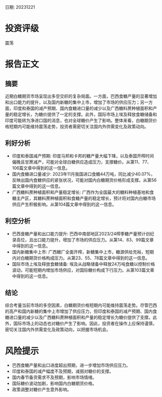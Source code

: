 
日期: 20231221

# 投资评级

震荡

# 报告正文

## 摘要

近期白糖期货市场呈现出多空交织的复杂局面。一方面，巴西食糖产量的显著增加和出口能力的提升，以及国内新糖的集中上市，增加了市场的供应压力；另一方面，印度和泰国的减产预期、国内食糖进口量的减少以及广西糖料蔗种植面积和产量的稳定增长，为糖价提供了一定的支撑。此外，国际市场上埃及释放食糖储备和印度可能转为净进口国的消息，也对全球糖价产生了影响。整体来看，白糖期货价格短期内可能维持震荡走势，投资者需密切关注国内外供需变化及政策动向。

## 利好分析

* 印度和泰国减产预期: 印度马邦和卡邦的糖产量大幅下降，以及泰国开榨时间偏晚且甘蔗减产，可能对全球白糖供应造成压力，支撑糖价。从第11、77、106篇文章中得到的这一信息。
* 国内食糖进口量减少: 2023年11月我国进口食糖44万吨，同比减少40.07%，反映出国内食糖供应的紧张状况，可能对国内白糖期货价格形成支撑。从第56篇文章中得到的这一信息。
* 广西糖料蔗种植面积和产量稳定增长: 广西作为全国最大的糖料种植基地和食糖主产区，其糖料蔗种植面积和食糖产量的稳定增长，预计将对国内白糖市场供应产生积极影响。从第104篇文章中得到的这一信息。

## 利空分析

* 巴西食糖产量和出口能力提升: 巴西中南部地区2023/24榨季糖产量预计创纪录高位，且出口能力提升，增加了市场的供应压力。从第14、83、99篇文章中得到的这一信息。
* 国内新糖集中上市: 广西糖厂全面开榨，新糖集中上市，糖源供给充裕，短期内对白糖期货价格构成压力。从第23、55、78篇文章中得到的这一信息。
* 国际市场上埃及释放食糖储备: 埃及从战略储备中释放24万吨食糖以控制价格波动，可能短期内增加市场供应，对国际糖价构成下行压力。从第103篇文章中得到的这一信息。

## 结论

综合考量当前市场的多空因素，白糖期货价格短期内可能维持震荡走势。尽管巴西的高产和国内新糖的集中上市增加了供应压力，但印度和泰国的减产预期、国内食糖进口量的减少以及广西糖料蔗种植面积和产量的稳定增长为糖价提供了支撑。此外，国际市场上的动态也对糖价产生了影响。因此，投资者在操作上应保持谨慎，密切关注国内外供需变化及政策动向，以把握市场机会。

# 风险提示

* 巴西食糖产量和出口进度超出预期，进一步增加市场供应压力。
* 印度和泰国的减产幅度不及预期，减弱对糖价的支撑。
* 国内春节备货需求不及预期，影响市场情绪。
* 国际糖价波动加剧，影响国内白糖期货价格。
* 政策调整对糖价产生意外影响。
